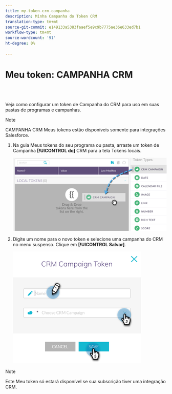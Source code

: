 ```yaml
---
title: my-token-crm-campanha
description: Minha Campanha do Token CRM
translation-type: tm+mt
source-git-commit: e149133a5383faaef5e9c9b7775ae36e633ed7b1
workflow-type: tm+mt
source-wordcount: '91'
ht-degree: 0%

---
```



# Meu token: CAMPANHA CRM

<br> 

Veja como configurar um token de Campanha do CRM para uso em suas pastas de programas e campanhas.

>[!NOTE]
>
>CAMPANHA CRM Meus tokens estão disponíveis somente para integrações Salesforce.

1. Na guia Meus tokens do seu programa ou pasta, arraste um token de Campanha **[!UICONTROL do]** CRM para a tela Tokens locais.

   ![Imagem Um](/help/sky/assets/my-tokens/my-token-crm-campaign/my-token-crm-campaign-1.png)

2. Digite um nome para o novo token e selecione uma campanha do CRM no menu suspenso. Clique em **[!UICONTROL Salvar]**.

   ![Imagem dois](/help/sky/assets/my-tokens/my-token-crm-campaign/my-token-crm-campaign-2.png)

>[!NOTE]
>
>Este Meu token só estará disponível se sua subscrição tiver uma integração CRM.
